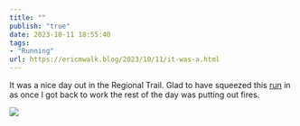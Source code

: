 ```yaml
---
title: ""
publish: "true"
date: 2023-10-11 18:55:40
tags:
- "Running"
url: https://ericmwalk.blog/2023/10/11/it-was-a.html
---
```

It was a nice day out in the Regional Trail. Glad to have squeezed this [run](https://strava.com/activities/10020160516)  in as once I got back to work the rest of the day was putting out fires.

![](https://ericmwalk.blog/uploads/2023/140b796a2f.jpg)